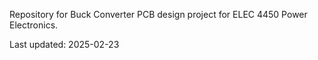 Repository for Buck Converter PCB design project for ELEC 4450 Power Electronics.

Last updated: 2025-02-23
